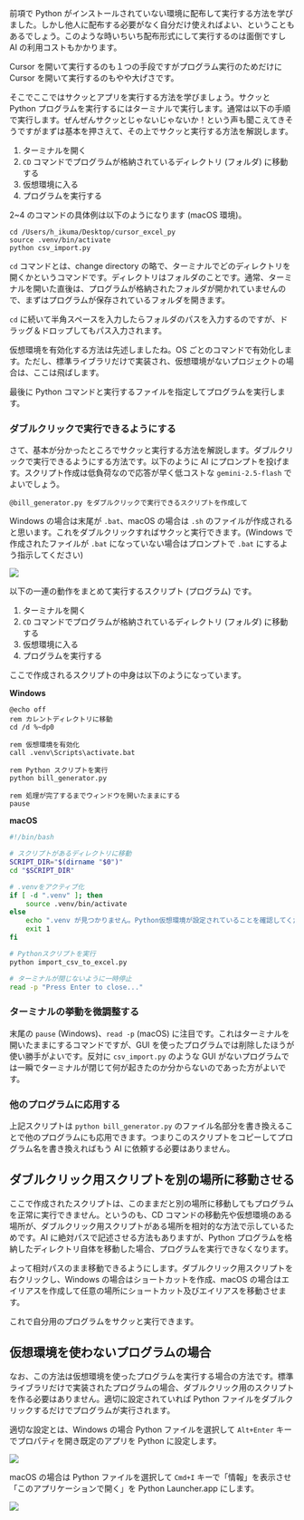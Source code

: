 前項で Python がインストールされていない環境に配布して実行する方法を学びました。しかし他人に配布する必要がなく自分だけ使えればよい、ということもあるでしょう。このような時いちいち配布形式にして実行するのは面倒ですし AI の利用コストもかかります。

Cursor を開いて実行するのも１つの手段ですがプログラム実行のためだけに Cursor を開いて実行するのもやや大げさです。

そこでここではサクッとアプリを実行する方法を学びましょう。サクッと Python プログラムを実行するにはターミナルで実行します。通常は以下の手順で実行します。ぜんぜんサクッとじゃないじゃないか！という声も聞こえてきそうですがまずは基本を押さえて、その上でサクッと実行する方法を解説します。

1. ターミナルを開く
2. `CD` コマンドでプログラムが格納されているディレクトリ (フォルダ) に移動する
3. 仮想環境に入る
4. プログラムを実行する

2~4 のコマンドの具体例は以下のようになります (macOS 環境)。

```shell
cd /Users/h_ikuma/Desktop/cursor_excel_py
source .venv/bin/activate
python csv_import.py
```

`cd` コマンドとは、change directory の略で、ターミナルでどのディレクトリを開くかというコマンドです。ディレクトリはフォルダのことです。通常、ターミナルを開いた直後は、プログラムが格納されたフォルダが開かれていませんので、まずはプログラムが保存されているフォルダを開きます。

`cd` に続いて半角スペースを入力したらフォルダのパスを入力するのですが、ドラッグ＆ドロップしてもパス入力されます。

仮想環境を有効化する方法は先述しましたね。OS ごとのコマンドで有効化します。ただし、標準ライブラリだけで実装され、仮想環境がないプロジェクトの場合は、ここは飛ばします。

最後に Python コマンドと実行するファイルを指定してプログラムを実行します。

### ダブルクリックで実行できるようにする

さて、基本が分かったところでサクッと実行する方法を解説します。ダブルクリックで実行できるようにする方法です。以下のように AI にプロンプトを投げます。スクリプト作成は低負荷なので応答が早く低コストな `gemini-2.5-flash` でよいでしょう。

```
@bill_generator.py をダブルクリックで実行できるスクリプトを作成して
```

Windows の場合は末尾が `.bat`、macOS の場合は `.sh` のファイルが作成されると思います。これをダブルクリックすればサクッと実行できます。(Windows で作成されたファイルが `.bat` になっていない場合はプロンプトで `.bat` にするよう指示してください)

![](assets/CleanShot20250817094954@2x.jpg)

以下の一連の動作をまとめて実行するスクリプト (プログラム) です。

1. ターミナルを開く
2. `CD` コマンドでプログラムが格納されているディレクトリ (フォルダ) に移動する
3. 仮想環境に入る
4. プログラムを実行する

ここで作成されるスクリプトの中身は以下のようになっています。

**Windows**

```batch
@echo off
rem カレントディレクトリに移動
cd /d %~dp0

rem 仮想環境を有効化
call .venv\Scripts\activate.bat 

rem Python スクリプトを実行
python bill_generator.py 

rem 処理が完了するまでウィンドウを開いたままにする
pause
```

**macOS**

```bash
#!/bin/bash

# スクリプトがあるディレクトリに移動
SCRIPT_DIR="$(dirname "$0")"
cd "$SCRIPT_DIR"

# .venvをアクティブ化
if [ -d ".venv" ]; then
    source .venv/bin/activate
else
    echo ".venv が見つかりません。Python仮想環境が設定されていることを確認してください。"
    exit 1
fi

# Pythonスクリプトを実行
python import_csv_to_excel.py

# ターミナルが閉じないように一時停止
read -p "Press Enter to close..."
```

### ターミナルの挙動を微調整する

末尾の `pause` (Windows)、`read -p` (macOS) に注目です。これはターミナルを開いたままにするコマンドですが、GUI を使ったプログラムでは削除したほうが使い勝手がよいです。反対に `csv_import.py` のような GUI がないプログラムでは一瞬でターミナルが閉じて何が起きたのか分からないのであった方がよいです。

### 他のプログラムに応用する

上記スクリプトは `python bill_generator.py` のファイル名部分を書き換えることで他のプログラムにも応用できます。つまりこのスクリプトをコピーしてプログラム名を書き換えればもう AI に依頼する必要はありません。

## ダブルクリック用スクリプトを別の場所に移動させる

ここで作成されたスクリプトは、このままだと別の場所に移動してもプログラムを正常に実行できません。というのも、CD コマンドの移動先や仮想環境のある場所が、ダブルクリック用スクリプトがある場所を相対的な方法で示しているためです。AI に絶対パスで記述させる方法もありますが、Python プログラムを格納したディレクトリ自体を移動した場合、プログラムを実行できなくなります。

よって相対パスのまま移動できるようにします。ダブルクリック用スクリプトを右クリックし、Windows の場合はショートカットを作成、macOS の場合はエイリアスを作成して任意の場所にショートカット及びエイリアスを移動させます。

これで自分用のプログラムをサクッと実行できます。

## 仮想環境を使わないプログラムの場合

なお、この方法は仮想環境を使ったプログラムを実行する場合の方法です。標準ライブラリだけで実装されたプログラムの場合、ダブルクリック用のスクリプトを作る必要はありません。適切に設定されていれば Python ファイルをダブルクリックするだけでプログラムが実行されます。

適切な設定とは、Windows の場合 Python ファイルを選択して `Alt+Enter` キーでプロパティを開き既定のアプリを Python に設定します。

![](assets/CleanShot20250817101331@2x.jpg)

macOS の場合は Python ファイルを選択して `Cmd+I` キーで「情報」を表示させ「このアプリケーションで開く」を Python Launcher.app にします。

![](assets/CleanShot20250817101353@2x.jpg)
